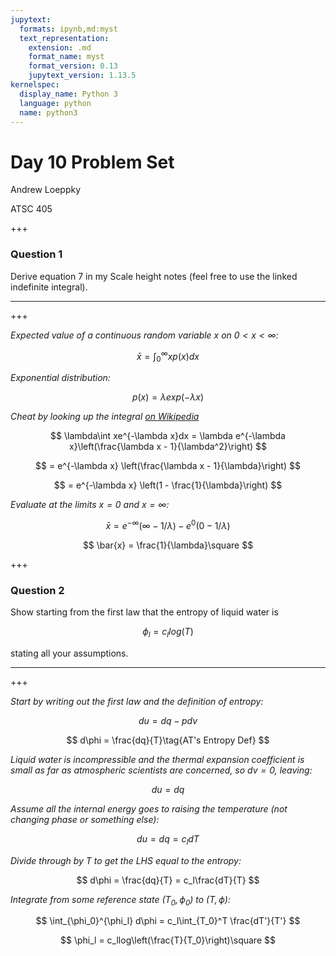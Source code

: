 ```yaml
---
jupytext:
  formats: ipynb,md:myst
  text_representation:
    extension: .md
    format_name: myst
    format_version: 0.13
    jupytext_version: 1.13.5
kernelspec:
  display_name: Python 3
  language: python
  name: python3
---
```


# Day 10 Problem Set

Andrew Loeppky

ATSC 405

+++

### Question 1 

Derive equation 7 in my Scale height notes (feel free to use the linked indefinite integral).

---

+++

*Expected value of a continuous random variable $x$ on $0 < x < \infty$:*

$$
\bar{x} = \int_0^\infty xp(x)dx
$$

*Exponential distribution:*

$$
p(x) = \lambda exp(-\lambda x)
$$

*Cheat by looking up the integral [on Wikipedia](https://en.wikipedia.org/wiki/List_of_integrals_of_exponential_functions)*

$$
\lambda\int xe^{-\lambda x}dx = \lambda e^{-\lambda x}\left(\frac{\lambda x - 1}{\lambda^2}\right)
$$

$$
= e^{-\lambda x} \left(\frac{\lambda x - 1}{\lambda}\right)
$$

$$
= e^{-\lambda x} \left(1 - \frac{1}{\lambda}\right)
$$

*Evaluate at the limits $x = 0$ and $x=\infty$:*

$$
\bar{x} = e^{-\infty}(\infty - 1/\lambda) - e^0(0 - 1/\lambda)
$$

$$
\bar{x} = \frac{1}{\lambda}\square
$$

+++

### Question 2

Show starting from the first law that the entropy of liquid water is

$$
\phi_l = c_llog(T)
$$

stating all your assumptions.

---

+++

*Start by writing out the first law and the definition of entropy:*

$$
du = dq - pdv\tag{First Law}
$$

$$
d\phi = \frac{dq}{T}\tag{AT's Entropy Def}
$$

*Liquid water is incompressible and the thermal expansion coefficient is small as far as atmospheric scientists are concerned, so $dv=0$, leaving:*

$$
du = dq
$$

*Assume all the internal energy goes to raising the temperature (not changing phase or something else):*

$$
du = dq = c_ldT
$$

*Divide through by $T$ to get the LHS equal to the entropy:*

$$
d\phi = \frac{dq}{T} = c_l\frac{dT}{T}
$$

*Integrate from some reference state $(T_0,\phi_0)$ to $(T,\phi)$:*

$$
\int_{\phi_0}^{\phi_l} d\phi = c_l\int_{T_0}^T \frac{dT'}{T'}
$$

$$
\phi_l = c_llog\left(\frac{T}{T_0}\right)\square
$$
